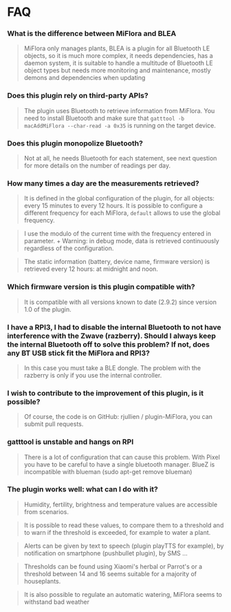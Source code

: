 # FAQ

### What is the difference between MiFlora and BLEA
> MiFlora only manages plants, BLEA is a plugin for all Bluetooth LE objects, so it is much more complex,
it needs dependencies, has a daemon system, it is suitable to handle a multitude of Bluetooth LE object types
but needs more monitoring and maintenance, mostly demons and dependencies when updating

### Does this plugin rely on third-party APIs?

> The plugin uses Bluetooth to retrieve information from MiFlora.
You need to install Bluetooth and make sure that `gatttool -b macAddMiFlora --char-read -a 0x35` is running on the target device.

### Does this plugin monopolize Bluetooth?

> Not at all, he needs Bluetooth for each statement, see next question for more details on the number of readings per day.


### How many times a day are the measurements retrieved?

> It is defined in the global configuration of the plugin, for all objects: every 15 minutes to every 12 hours.
It is possible to configure a different frequency for each MiFlora, `default` allows to use the global frequency.

> I use the modulo of the current time with the frequency entered in parameter. +
Warning: in debug mode, data is retrieved continuously regardless of the configuration.

> The static information (battery, device name, firmware version) is retrieved every 12 hours: at midnight and noon.


### Which firmware version is this plugin compatible with?

> It is compatible with all versions known to date (2.9.2) since version 1.0 of the plugin.


### I have a RPI3, I had to disable the internal Bluetooth to not have interference with the Zwave (razberry). Should I always keep the internal Bluetooth off to solve this problem? If not, does any BT USB stick fit the MiFlora and RPI3?

> In this case you must take a BLE dongle. The problem with the razberry is only if you use the internal controller.


### I wish to contribute to the improvement of this plugin, is it possible?

> Of course, the code is on GitHub: rjullien / plugin-MiFlora, you can submit pull requests.

### gatttool is unstable and hangs on RPI

> There is a lot of configuration that can cause this problem. With Pixel you have to be careful to have a single bluetooth manager.
BlueZ is incompatible with blueman (sudo apt-get remove blueman)

### The plugin works well: what can I do with it?

> Humidity, fertility, brightness and temperature values ​​are accessible from scenarios.

> It is possible to read these values, to compare them to a threshold and to warn if the threshold is exceeded, for example to water a plant.

> Alerts can be given by text to speech (plugin playTTS for example), by notification on smartphone (pushbullet plugin), by SMS ...

> Thresholds can be found using Xiaomi's herbal or Parrot's or a threshold between 14 and 16 seems suitable for a majority of houseplants.

> It is also possible to regulate an automatic watering, MiFlora seems to withstand bad weather

